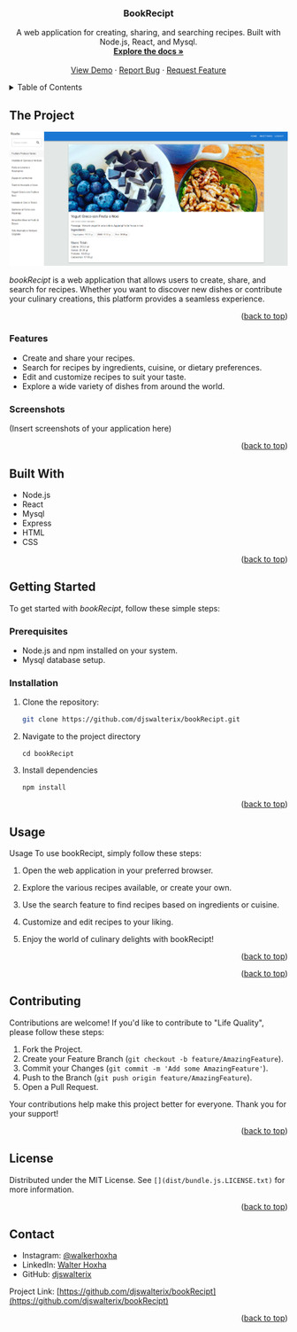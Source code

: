 <div align="center">
  <h3 align="center">BookRecipt</h3>

  <p align="center">
    A web application for creating, sharing, and searching recipes. Built with Node.js, React, and Mysql.
    <br />
    <a href="https://github.com/djswalterix/bookRecipt"><strong>Explore the docs »</strong></a>
    <br />
    <br />
    <a href="https://ricettariosmart.netlify.app/">View Demo</a>
    ·
    <a href="https://github.com/djswalterix/bookRecipt/issues">Report Bug</a>
    ·
    <a href="https://github.com/djswalterix/bookRecipt/issues">Request Feature</a>
  </p>
</div>

<!-- TABLE OF CONTENTS -->
<details>
  <summary>Table of Contents</summary>
  <ol>
    <li>
      <a href="#about-the-project">About The Project</a>
      <ul>
        <li><a href="#features">Features</a></li>
        <li><a href="#screenshots">Screenshots</a></li>
      </ul>
    </li>
    <li>
      <a href="#built-with">Built With</a>
    </li>
    <li>
      <a href="#getting-started">Getting Started</a>
      <ul>
        <li><a href="#prerequisites">Prerequisites</a></li>
        <li><a href="#installation">Installation</a></li>
      </ul>
    </li>
    <li><a href="#usage">Usage</a></li>
    <li><a href="#contributing">Contributing</a></li>
    <li><a href="#license">License</a></li>
    <li><a href="#contact">Contact</a></li>
  </ol>
</details>

<!--  THE PROJECT -->

##  The Project

![Screenshot](/client/public/images/Screenshot.png)

_bookRecipt_ is a web application that allows users to create, share, and search for recipes. Whether you want to discover new dishes or contribute your culinary creations, this platform provides a seamless experience.

<p align="right">(<a href="#readme-top">back to top</a>)</p>

### Features

- Create and share your recipes.
- Search for recipes by ingredients, cuisine, or dietary preferences.
- Edit and customize recipes to suit your taste.
- Explore a wide variety of dishes from around the world.

### Screenshots

(Insert screenshots of your application here)

<p align="right">(<a href="#readme-top">back to top</a>)</p>

## Built With

- Node.js
- React
- Mysql
- Express
- HTML
- CSS

<p align="right">(<a href="#readme-top">back to top</a>)</p>

## Getting Started

To get started with _bookRecipt_, follow these simple steps:

### Prerequisites

- Node.js and npm installed on your system.
- Mysql database setup.

### Installation

1. Clone the repository:
   ```sh
   git clone https://github.com/djswalterix/bookRecipt.git
   ```
2. Navigate to the project directory
   ```
   cd bookRecipt
   ```
3. Install dependencies
   ```
   npm install
   ```
      <p align="right">(<a href="#readme-top">back to top</a>)</p>
   <!-- USAGE -->

## Usage

Usage
To use bookRecipt, simply follow these steps:

1. Open the web application in your preferred browser.

2. Explore the various recipes available, or create your own.

3. Use the search feature to find recipes based on ingredients or cuisine.

4. Customize and edit recipes to your liking.

5. Enjoy the world of culinary delights with bookRecipt!

<p align="right">(<a href="#readme-top">back to top</a>)</p>
<!-- CONTRIBUTING -->

<p align="right">(<a href="#readme-top">back to top</a>)</p>
<!-- CONTRIBUTING -->

## Contributing

Contributions are welcome! If you'd like to contribute to "Life Quality", please follow these steps:

1. Fork the Project.
2. Create your Feature Branch (`git checkout -b feature/AmazingFeature`).
3. Commit your Changes (`git commit -m 'Add some AmazingFeature'`).
4. Push to the Branch (`git push origin feature/AmazingFeature`).
5. Open a Pull Request.

Your contributions help make this project better for everyone. Thank you for your support!

<p align="right">(<a href="#readme-top">back to top</a>)</p>

<!-- LICENSE -->

## License

Distributed under the MIT License. See `[](dist/bundle.js.LICENSE.txt)` for more information.

<p align="right">(<a href="#readme-top">back to top</a>)</p>

<!-- CONTACT -->

## Contact

- Instagram: [@walkerhoxha](https://www.instagram.com/walkerhoxha/)
- LinkedIn: [Walter Hoxha](https://www.linkedin.com/in/walter-hoxha-62112126b/)
- GitHub: [djswalterix](https://github.com/djswalterix)

Project Link: [https://github.com/djswalterix/bookRecipt](https://github.com/djswalterix/bookRecipt)

<p align="right">(<a href="#readme-top">back to top</a>)</p>
